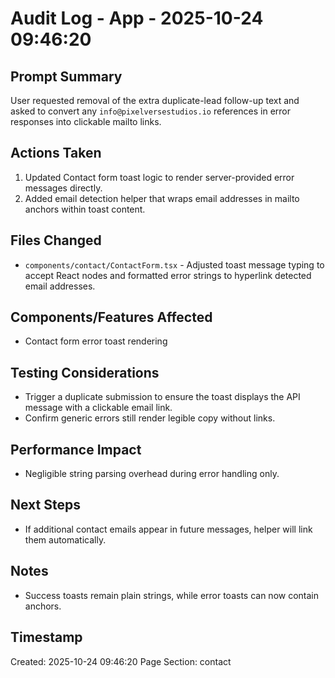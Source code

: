 # Audit Log - App - 2025-10-24 09:46:20

## Prompt Summary

User requested removal of the extra duplicate-lead follow-up text and asked to convert any `info@pixelversestudios.io` references in error responses into clickable mailto links.

## Actions Taken

1. Updated Contact form toast logic to render server-provided error messages directly.
2. Added email detection helper that wraps email addresses in mailto anchors within toast content.

## Files Changed

- `components/contact/ContactForm.tsx` - Adjusted toast message typing to accept React nodes and formatted error strings to hyperlink detected email addresses.

## Components/Features Affected

- Contact form error toast rendering

## Testing Considerations

- Trigger a duplicate submission to ensure the toast displays the API message with a clickable email link.
- Confirm generic errors still render legible copy without links.

## Performance Impact

- Negligible string parsing overhead during error handling only.

## Next Steps

- If additional contact emails appear in future messages, helper will link them automatically.

## Notes

- Success toasts remain plain strings, while error toasts can now contain anchors.

## Timestamp

Created: 2025-10-24 09:46:20
Page Section: contact
